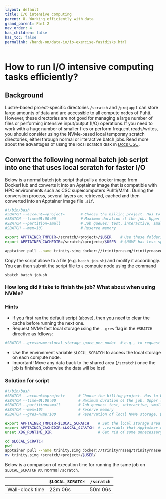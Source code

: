 ```yaml
---
layout: default
title: I/O intensive computing
parent: 8. Working efficiently with data
grand_parent: Part 2
nav_order: 4
has_children: false
has_toc: false
permalink: /hands-on/data-io/io-exercise-fastdisks.html
---
```


# How to run I/O intensive computing tasks efficiently?

## Background

Lustre-based project-specific directories `/scratch` and `/projappl` can store large amounts of data and are accessible to all compute nodes of Puhti. However, these directories are not good for managing a large number of files or performing intensive input/output (I/O) operations. If you need to work with a huge number of smaller files or perform frequent reads/writes, you should consider using the NVMe-based local temporary scratch directories, either through normal or interactive batch jobs. Read more about the advantages of using the local scratch disk in [Docs CSC](https://docs.csc.fi/support/faq/local_scratch_for_data_processing/).

## Convert the following normal batch job script into one that uses local scratch for faster I/O

Below is a normal batch job script that pulls a docker image from DockerHub and converts it into an Apptainer image that is compatible with HPC environments such as CSC supercomputers Puhti/Mahti. During the conversion process, several layers are retrieved, cached and then converted into an Apptainer image file `.sif`.

```bash
#!/bin/bash
#SBATCH --account=<project>       # Choose the billing project. Has to be defined!
#SBATCH --time=01:00:00           # Maximum duration of the job. Upper limit depends on the partition. 
#SBATCH --partition=small         # Job queues: test, interactive, small, large, longrun, hugemem, hugemem_longrun
#SBATCH --mem=10G                 # Reserve memory

export APPTAINER_TMPDIR=/scratch/<project>/$USER    # Use these folders instead of the default $HOME
export APPTAINER_CACHEDIR=/scratch/<project>/$USER  # $HOME has less space and you hate cleaning, don't you?

apptainer pull --name trinity.simg docker://trinityrnaseq/trinityrnaseq
```

Copy the script above to a file (e.g. `batch_job.sh`) and modify it accordingly. You can then submit the script file to a compute node using the command

```bash
sbatch batch_job.sh
```

### How long did it take to finish the job? What about when using NVMe?

### Hints

- If you first ran the default script (above), then you need to clear the cache before running the next one.
- Request NVMe fast local storage using the `--gres` flag in the `#SBATCH` directive as follows:

```bash
#SBATCH --gres=nvme:<local_storage_space_per_node>  # e.g., to request 200 GB of fast disk space, use --gres=nvme:200 
```

- Use the environment variable `$LOCAL_SCRATCH` to access the local storage on each compute node.
- Important! Move any data back to the shared area (`/scratch`) once the job is finished, otherwise the data will be lost!

### Solution for script

```bash
#!/bin/bash
#SBATCH --account=<project>      # Choose the billing project. Has to be defined!
#SBATCH --time=01:00:00          # Maximum duration of the job. Upper limit depends on the partition. 
#SBATCH --partition=small        # Job queues: test, interactive, small, large, longrun, hugemem, hugemem_longrun
#SBATCH --mem=10G                # Reserve memory
#SBATCH --gres=nvme:100          # Reservation of local NVMe storage. Default unit: GB

export APPTAINER_TMPDIR=$LOCAL_SCRATCH    # Set the local storage area to the environment.. 
export APPTAINER_CACHEDIR=$LOCAL_SCRATCH  # ..variable that Apptainer understands.
unset XDG_RUNTIME_DIR                     # Get rid of some unnecessary warnings in output

cd $LOCAL_SCRATCH
pwd
apptainer pull --name trinity.simg docker://trinityrnaseq/trinityrnaseq
mv trinity.simg /scratch/<project>/$USER/                                                            
```

Below is a comparison of execution time for running the same job on `$LOCAL_SCRATCH` _vs_. normal `/scratch`.  

|                 | `$LOCAL_SCRATCH` | `/scratch` |
|-----------------|------------------|------------|
| Wall-clock time | 22m 06s          | 50m 06s    |
